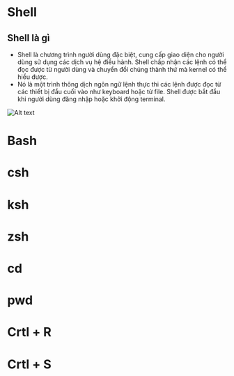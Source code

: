 # Shell
## Shell là gì
* Shell là chương trình người dùng đặc biệt, cung cấp giao diện cho người dùng sử dụng các dịch vụ hệ điều hành. Shell chấp nhận các lệnh có thể đọc được từ người dùng và chuyển đổi chúng thành thứ mà kernel có thể hiểu được.
* Nó là một trình thông dịch ngôn ngữ lệnh thực thi các lệnh được đọc từ các thiết bị đầu cuối vào như keyboard hoặc từ file. Shell được bắt đầu khi người dùng đăng nhập hoặc khởi động terminal.

<div style="align="center";">

![Alt text](https://images.viblo.asia/f1543025-339d-43f9-948a-ebb559f16cb2.png "a title")

</div>

# Bash
# csh
# ksh
# zsh
# cd
# pwd
# Crtl + R
# Crtl + S


